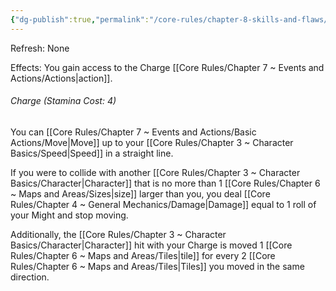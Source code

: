 ```yaml
---
{"dg-publish":true,"permalink":"/core-rules/chapter-8-skills-and-flaws/skill-list/might/rank-2/charge/"}
---
```


Refresh: None

Effects:
You gain access to the Charge [[Core Rules/Chapter 7 ~ Events and Actions/Actions\|action]].

###### Charge (Stamina Cost: 4)
You can [[Core Rules/Chapter 7 ~ Events and Actions/Basic Actions/Move\|Move]] up to your [[Core Rules/Chapter 3 ~ Character Basics/Speed\|Speed]] in a straight line. 

If you were to collide with another [[Core Rules/Chapter 3 ~ Character Basics/Character\|Character]] that is no more than 1 [[Core Rules/Chapter 6 ~ Maps and Areas/Sizes\|size]] larger than you, you deal [[Core Rules/Chapter 4 ~ General Mechanics/Damage\|Damage]] equal to 1 roll of your Might and stop moving. 

Additionally, the [[Core Rules/Chapter 3 ~ Character Basics/Character\|Character]] hit with your Charge is moved 1 [[Core Rules/Chapter 6 ~ Maps and Areas/Tiles\|tile]] for every 2 [[Core Rules/Chapter 6 ~ Maps and Areas/Tiles\|Tiles]] you moved in the same direction.
